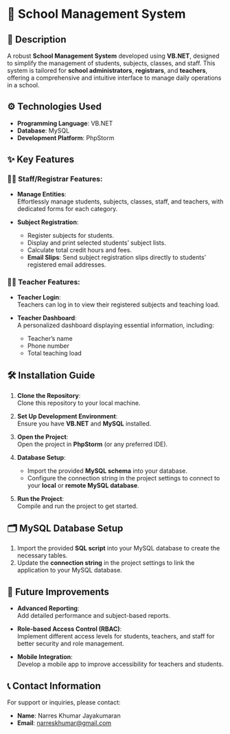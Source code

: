# 🏫 **School Management System**

## 📜 **Description**
A robust **School Management System** developed using **VB.NET**, designed to simplify the management of students, subjects, classes, and staff. This system is tailored for **school administrators**, **registrars**, and **teachers**, offering a comprehensive and intuitive interface to manage daily operations in a school.

## ⚙️ **Technologies Used**
- **Programming Language**: VB.NET
- **Database**: MySQL
- **Development Platform**: PhpStorm

## ✨ **Key Features**

### 👩‍🏫 **Staff/Registrar Features:**
- **Manage Entities**:  
  Effortlessly manage students, subjects, classes, staff, and teachers, with dedicated forms for each category.
  
- **Subject Registration**:  
  - Register subjects for students.  
  - Display and print selected students’ subject lists.  
  - Calculate total credit hours and fees.  
  - **Email Slips**: Send subject registration slips directly to students’ registered email addresses.

### 👨‍🏫 **Teacher Features:**
- **Teacher Login**:  
  Teachers can log in to view their registered subjects and teaching load.
  
- **Teacher Dashboard**:  
  A personalized dashboard displaying essential information, including:  
  - Teacher’s name  
  - Phone number  
  - Total teaching load

## 🛠️ **Installation Guide**
1. **Clone the Repository**:  
   Clone this repository to your local machine.

2. **Set Up Development Environment**:  
   Ensure you have **VB.NET** and **MySQL** installed.

3. **Open the Project**:  
   Open the project in **PhpStorm** (or any preferred IDE).

4. **Database Setup**:  
   - Import the provided **MySQL schema** into your database.
   - Configure the connection string in the project settings to connect to your **local** or **remote MySQL database**.

5. **Run the Project**:  
   Compile and run the project to get started.

## 🗂️ **MySQL Database Setup**
1. Import the provided **SQL script** into your MySQL database to create the necessary tables.
2. Update the **connection string** in the project settings to link the application to your MySQL database.

## 🚀 **Future Improvements**
- **Advanced Reporting**:  
  Add detailed performance and subject-based reports.
  
- **Role-based Access Control (RBAC)**:  
  Implement different access levels for students, teachers, and staff for better security and role management.

- **Mobile Integration**:  
  Develop a mobile app to improve accessibility for teachers and students.

## 📞 **Contact Information**
For support or inquiries, please contact:  
- **Name**: Narres Khumar Jayakumaran  
- **Email**: narreskhumar@gmail.com
